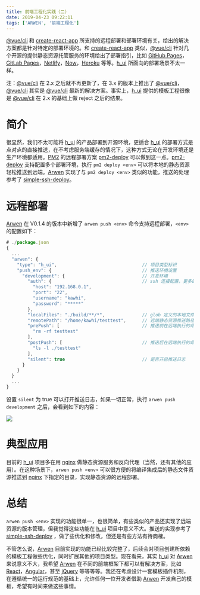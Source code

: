 ```yaml
---
title: 前端工程化实践（二）
date: 2019-04-23 09:22:11
tags: ['ARWEN', '前端工程化']
---
```


[@vue/cli](https://cli.vuejs.org/zh/) 和 [create-react-app](https://facebook.github.io/create-react-app/) 所支持的远程部署和部署环境有关，给出的解决方案都是针对特定的部署环境的。和 [create-react-app](https://facebook.github.io/create-react-app/) 类似，[@vue/cli](https://cli.vuejs.org/zh/) 针对几个开源的提供静态资源托管服务的环境给出了部署指引，比如 [GitHub Pages](https://pages.github.com/)，[GitLab Pages](https://docs.gitlab.com/)，[Netlify](https://www.netlify.com/)，[Now](https://zeit.co/docs)，[Heroku](https://www.heroku.com/) 等等。[h_ui](https://www.npmjs.com/package/h_ui) 所面向的部署场景不太一样。

注：[@vue/cli](https://cli.vuejs.org/zh/) 在 2.x 之后就不再更新了，在 3.x 的版本上推出了 [@vue/cli](https://cli.vuejs.org/zh/)，[@vue/cli](https://cli.vuejs.org/zh/) 其实是 [@vue/cli](https://cli.vuejs.org/zh/) 最新的解决方案。事实上，[h_ui](https://www.npmjs.com/package/h_ui) 提供的模板工程很像是 [@vue/cli](https://cli.vuejs.org/zh/) 在 2.x 的基础上做 reject 之后的结果。

# 简介

很显然，我们不太可能将 [h_ui](https://www.npmjs.com/package/h_ui) 的产品部署到开源环境，更适合 [h_ui](https://www.npmjs.com/package/h_ui) 的部署方式是点对点的直接推送，在不考虑服务端缓存的情况下，这种方式无论在开发环境还是生产环境都适用。[PM2](https://pm2.io/doc/en/runtime/guide/easy-deploy-with-ssh/) 的远程部署方案 [pm2-deploy](https://github.com/Unitech/pm2-deploy) 可以做到这一点。[pm2-deploy](https://github.com/Unitech/pm2-deploy) 支持配置多个部署环境，执行 `pm2 deploy <env>` 可以将本地的静态资源轻松推送到远端。[Arwen](https://www.npmjs.com/package/@arwen/arwen-cli) 实现了与 `pm2 deploy <env>` 类似的功能，推送的处理参考了 [simple-ssh-deploy](https://www.npmjs.com/package/simple-ssh-deploy)。

# 远程部署

[Arwen](https://www.npmjs.com/package/@arwen/arwen-cli) 在 V0.1.4 的版本中新增了 `arwen push <env>` 命令支持远程部署，`<env>` 的配置如下：

```javascript
# ./package.json
{
  ...
  "arwen": {
    "type": "h_ui",                                // 项目类型标识
    "push_env": {                                  // 推送环境设置
      "development": {                             // 开发环境
        "auth": {                                  // ssh 连接配置，更多的配置项可以参考 https://github.com/mscdex/ssh2#client-methods  
          "host": "192.168.0.1",
          "port": "22",
          "username": "kawhi",
          "password": "*****"
        },
        "localFiles": "./build/**/*",              // glob 定义的本地文件路径，这里表示 ./build 目录下的所有文件
        "remotePath": "/home/kawhi/testtest",      // 远端静态资源推送路径
        "prePush": [                               // 推送前在远端执行的命令集合
          "rm -rf testtest"
        ],
        "postPush": [                              // 推送后在远端执行的命令集合
          "ls -l ./testtest"
        ],
        "silent": true                             // 是否开启推送日志
      }
    }
  }
  ...
}
```

设置 `silent` 为 true 可以打开推送日志，如果一切正常，执行 `arwen push development` 之后，会看到如下的内容：

![](/push.png)

# 典型应用

目前的 [h_ui](https://www.npmjs.com/package/h_ui) 项目多在用 [nginx](http://nginx.org/) 做静态资源服务和反向代理（当然，还有其他的应用）。在这种场景下，`arwen push <env>` 可以很方便的将编译集成后的静态文件资源推送到 [nginx](http://nginx.org/) 下指定的目录，实现静态资源的远程部署。

# 总结

`arwen push <env>` 实现的功能很单一，也很简单，有些类似的产品还实现了远端资源的版本管理，但我觉得这些功能在 [h_ui](https://www.npmjs.com/package/h_ui) 项目中意义不大。推送的实现参考了 [simple-ssh-deploy](https://www.npmjs.com/package/simple-ssh-deploy) ，做了些优化和修改，但还是有些方法有待商榷。

不管怎么说，[Arwen](https://www.npmjs.com/package/@arwen/arwen-cli) 目前实现的功能已经比较完整了，后续会对项目创建所依赖的模板工程做些优化，同时扩展其他的项目类型。现在看来，其实 [h_ui](https://www.npmjs.com/package/h_ui) 对 [Arwen](https://www.npmjs.com/package/@arwen/arwen-cli) 来说意义不大，我希望 [Arwen](https://www.npmjs.com/package/@arwen/arwen-cli) 在不同的前端框架下都可以有解决方案，比如 [React](https://www.reactjs.org/)，[Angular](https://angularjs.org/)，甚至 [jQuery](https://jquery.com/) 等等等等。我还在考虑设计一套模板插件机制，在遵循统一的运行规范的基础上，允许任何一位开发者借助 [Arwen](https://www.npmjs.com/package/@arwen/arwen-cli) 开发自己的模板，希望有时间来做这些事情。
